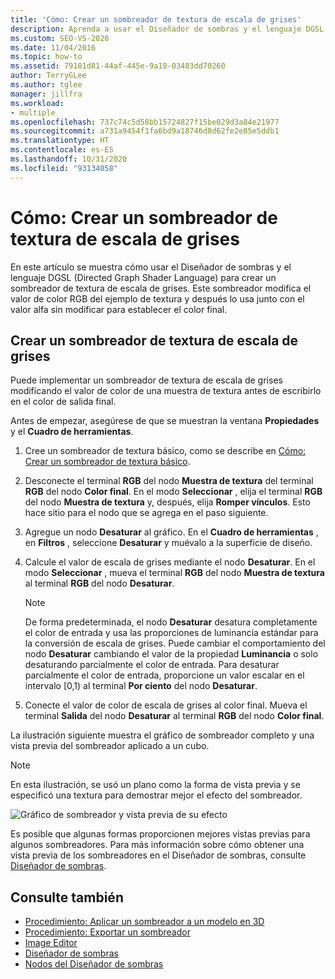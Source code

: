 ```yaml
---
title: 'Cómo: Crear un sombreador de textura de escala de grises'
description: Aprenda a usar el Diseñador de sombras y el lenguaje DGSL (Directed Graph Shader Language) para crear un sombreador de textura de escala de grises que modifique el valor de color RGB del ejemplo de textura.
ms.custom: SEO-VS-2020
ms.date: 11/04/2016
ms.topic: how-to
ms.assetid: 79181d81-44af-445e-9a18-03483dd70260
author: TerryGLee
ms.author: tglee
manager: jillfra
ms.workload:
- multiple
ms.openlocfilehash: 737c74c5d58bb15724827f15be029d3a84e21977
ms.sourcegitcommit: a731a9454f1fa6bd9a18746d8d62fe2e85e5ddb1
ms.translationtype: HT
ms.contentlocale: es-ES
ms.lasthandoff: 10/31/2020
ms.locfileid: "93134058"
---
```

# <a name="how-to-create-a-grayscale-texture-shader"></a>Cómo: Crear un sombreador de textura de escala de grises

En este artículo se muestra cómo usar el Diseñador de sombras y el lenguaje DGSL (Directed Graph Shader Language) para crear un sombreador de textura de escala de grises. Este sombreador modifica el valor de color RGB del ejemplo de textura y después lo usa junto con el valor alfa sin modificar para establecer el color final.

## <a name="create-a-grayscale-texture-shader"></a>Crear un sombreador de textura de escala de grises

Puede implementar un sombreador de textura de escala de grises modificando el valor de color de una muestra de textura antes de escribirlo en el color de salida final.

Antes de empezar, asegúrese de que se muestran la ventana **Propiedades** y el **Cuadro de herramientas**.

1. Cree un sombreador de textura básico, como se describe en [Cómo: Crear un sombreador de textura básico](../designers/how-to-create-a-basic-texture-shader.md).

2. Desconecte el terminal **RGB** del nodo **Muestra de textura** del terminal **RGB** del nodo **Color final**. En el modo **Seleccionar** , elija el terminal **RGB** del nodo **Muestra de textura** y, después, elija **Romper vínculos**. Esto hace sitio para el nodo que se agrega en el paso siguiente.

3. Agregue un nodo **Desaturar** al gráfico. En el **Cuadro de herramientas** , en **Filtros** , seleccione **Desaturar** y muévalo a la superficie de diseño.

4. Calcule el valor de escala de grises mediante el nodo **Desaturar**. En el modo **Seleccionar** , mueva el terminal **RGB** del nodo **Muestra de textura** al terminal **RGB** del nodo **Desaturar**.

    > [!NOTE]
    > De forma predeterminada, el nodo **Desaturar** desatura completamente el color de entrada y usa las proporciones de luminancia estándar para la conversión de escala de grises. Puede cambiar el comportamiento del nodo **Desaturar** cambiando el valor de la propiedad **Luminancia** o solo desaturando parcialmente el color de entrada. Para desaturar parcialmente el color de entrada, proporcione un valor escalar en el intervalo [0,1) al terminal **Por ciento** del nodo **Desaturar**.

5. Conecte el valor de color de escala de grises al color final. Mueva el terminal **Salida** del nodo **Desaturar** al terminal **RGB** del nodo **Color final**.

La ilustración siguiente muestra el gráfico de sombreador completo y una vista previa del sombreador aplicado a un cubo.

> [!NOTE]
> En esta ilustración, se usó un plano como la forma de vista previa y se especificó una textura para demostrar mejor el efecto del sombreador.

![Gráfico de sombreador y vista previa de su efecto](../designers/media/digit-grayscale-effect.png)

Es posible que algunas formas proporcionen mejores vistas previas para algunos sombreadores. Para más información sobre cómo obtener una vista previa de los sombreadores en el Diseñador de sombras, consulte [Diseñador de sombras](../designers/shader-designer.md).

## <a name="see-also"></a>Consulte también

- [Procedimiento: Aplicar un sombreador a un modelo en 3D](../designers/how-to-apply-a-shader-to-a-3-d-model.md)
- [Procedimiento: Exportar un sombreador](../designers/how-to-export-a-shader.md)
- [Image Editor](../designers/image-editor.md)
- [Diseñador de sombras](../designers/shader-designer.md)
- [Nodos del Diseñador de sombras](../designers/shader-designer-nodes.md)
